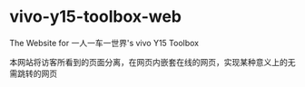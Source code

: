 # vivo-y15-toolbox-web
The Website for 一人一车一世界's vivo Y15 Toolbox

本网站将访客所看到的页面分离，在网页内嵌套在线的网页，实现某种意义上的无需跳转的网页
